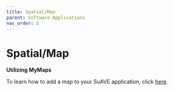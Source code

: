 ```yaml
---
title: Spatial/Map
parent: Software Applications
nav_order: 5
---
```


# Spatial/Map

**Utilizing MyMaps**

To learn how to add a map to your SuAVE application, click [here](https://suave-ucsd.github.io/SuAVE-Documentation/Add_Map_SuAVE.html).
